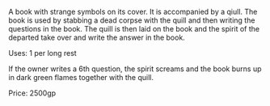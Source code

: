 A book with strange symbols on its cover. It is accompanied by a qiull. The book is used by stabbing a dead corpse with the quill and then writing the questions in the book. The quill is then laid on the book and the spirit of the departed take over and write the answer in the book.

Uses: 1 per long rest

If the owner writes a 6th question, the spirit screams and the book burns up in dark green flames together with the quill.

Price: 2500gp